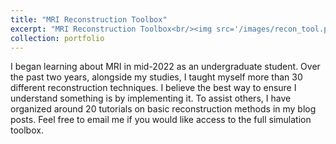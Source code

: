 ```yaml
---
title: "MRI Reconstruction Toolbox"
excerpt: "MRI Reconstruction Toolbox<br/><img src='/images/recon_tool.png'>"
collection: portfolio
---
```


I began learning about MRI in mid-2022 as an undergraduate student. Over the past two years, alongside my studies, I taught myself more than 30 different reconstruction techniques. I believe the best way to ensure I understand something is by implementing it. To assist others, I have organized around 20 tutorials on basic reconstruction methods in my blog posts. Feel free to email me if you would like access to the full simulation toolbox.
